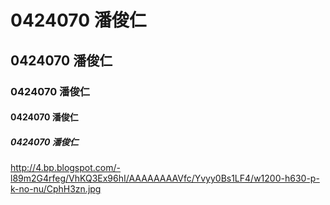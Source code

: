 # 0424070 潘俊仁
## 0424070 潘俊仁
### 0424070 潘俊仁
#### 0424070 潘俊仁
##### 0424070 潘俊仁
http://4.bp.blogspot.com/-l89m2G4rfeg/VhKQ3Ex96hI/AAAAAAAAVfc/Yvyy0Bs1LF4/w1200-h630-p-k-no-nu/CphH3zn.jpg 
